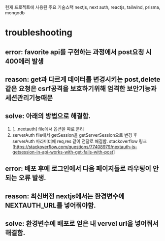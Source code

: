 현재 프로젝트에 사용된 주요 기술스택
nextjs, next auth, reactjs, tailwind, prisma, mongodb

# troubleshooting


## error: favorite api를 구현하는 과정에서 post요청 시 400에러 발생
## reason: get과 다르게 데이터를 변경시키는 post,delete 같은 요청은 csrf공격을 보호하기위해 엄격한 보안기능과 세션관리기능때문
## solve: 아래의 방법으로 해결함.
1. [...nextauth] file에서 옵션을 따로 분리
2. serverAuth file에서 getSession을 getServerSession으로 변경 후 serverAuth 파라미터에 req,res 같이 전달로 해결함.
   stackoverflow 링크[https://stackoverflow.com/questions/77408979/nextauth-js-getsession-in-api-works-with-get-fails-with-post]

## error: 배포 후에 로그인에서 다음 페이지들로 라우팅이 안되는 오류 발생.
## reason: 최신버전 nextjs에서는 환경변수에 NEXTAUTH_URL를 넣어줘야함.
## solve: 환경변수에 배포로 얻은 내 vervel url을 넣어줘서 해결함.

